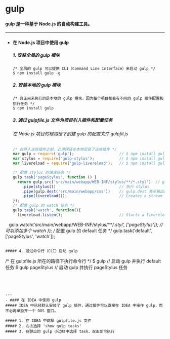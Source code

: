 # gulp
#### gulp 是一种基于 Node.js 的自动构建工具。

---
- #### 在 Node.js 项目中使用 gulp
  ##### 1. 安装全局的 gulp 模块
  ```Node
  /* 全局的 gulp 可以提供 CLI（Command Line Interface）来启动 gulp */
  $ npm install gulp -g
  ```

  ##### 2. 安装本地的 gulp 模块
  ```Node
  /* 真正用来执行的是本地的 gulp 模块，因为每个项目都会有不同的 gulp 插件配置和执行任务 */
  $ npm install gulp
  ```

  ##### 3. 通过 gulpfile.js 文件为项目引入插件和配置任务
  ###### 在 Node.js 项目的根路径下创建 gulp 的配置文件 gulpfil.js
  ```JavaScript
  /* 在导入这些插件之前，必须保证在本地安装了这些插件 */
  var gulp = require('gulp');                    // $ npm install gulp
  var stylus = require('gulp-stylus');           // $ npm install gulp-stylus
  var livereload = require('gulp-livereload');   // $ npm install gulp-livereload

  /* 配置 stylus 的编译任务 */
  gulp.task('pageStylus', function () {
    return gulp.src('src/main/webapp/WEB-INF/stylus/**/*.styl')  // gulp-stylus 可以支持 ** 通配符，而原生 stylus 不支持
      .pipe(stylus())                            // 执行 stylus                     
      .pipe(gulp.dest('src/main/webapp/css'))    // gulp.dest 表示输出路径
      .pipe(livereload());                       // Creates a stream which notifies the livereload server on what changed
  });
  /* 配置 gulp 的 watch 任务 */
  gulp.task('watch', function(){
    livereload.listen();                         // Starts a livereload server
    gulp.watch('src/main/webapp/WEB-INF/stylus/**/*.styl', ['pageStylus']);  // 可以添加多个 watch
  });
  /* 配置 gulp 的 default 任务 */
  gulp.task('default', ['pageStylus', 'watch']);
  ```

  ##### 4. 通过命令行（CLI）启动 gulp
  ```
  /* 在 gulpfile.js 所在的路径下执行命令行 */
  $ gulp               // 启动 gulp 并执行 default 任务
  $ gulp pageStylus    // 启动 gulp 并执行 pageStylus 任务
  ```




---
- #### 在 IDEA 中使用 gulp  
  ##### IDEA 中已经默认安装了 gulp 插件，通过插件可以直接在 IDEA 中操作 gulp，而不必再单独开一个 DOS 窗口。

  ##### 1. 在 IDEA 中选择 gulpfile.js 文件
  ##### 2. 右击选择 'show gulp tasks'
  ##### 3. 在弹出的 gulp 小边栏中选择 task，双击即可执行
